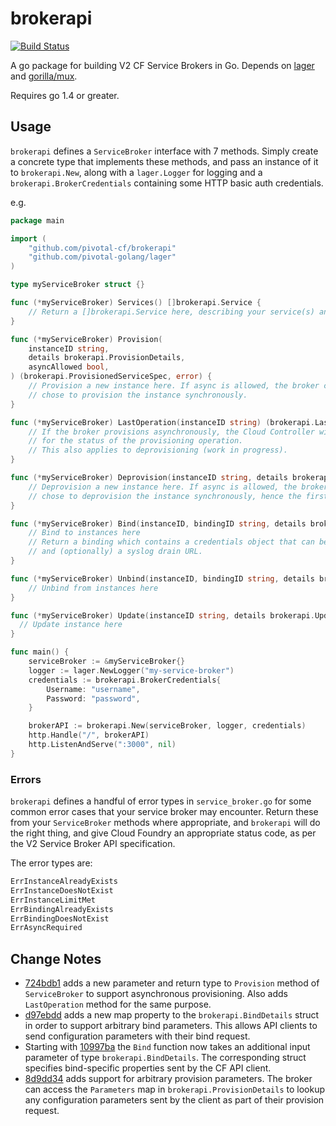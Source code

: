 # brokerapi

[![Build Status](https://travis-ci.org/pivotal-cf/brokerapi.svg?branch=master)](https://travis-ci.org/pivotal-cf/brokerapi)

A go package for building V2 CF Service Brokers in Go. Depends on
[lager](https://github.com/pivotal-golang/lager) and
[gorilla/mux](https://github.com/gorilla/mux).

Requires go 1.4 or greater.

## Usage

`brokerapi` defines a `ServiceBroker` interface with 7 methods. Simply create
a concrete type that implements these methods, and pass an instance of it to
`brokerapi.New`, along with a `lager.Logger` for logging and a
`brokerapi.BrokerCredentials` containing some HTTP basic auth credentials.

e.g.

```go
package main

import (
    "github.com/pivotal-cf/brokerapi"
    "github.com/pivotal-golang/lager"
)

type myServiceBroker struct {}

func (*myServiceBroker) Services() []brokerapi.Service {
    // Return a []brokerapi.Service here, describing your service(s) and plan(s)
}

func (*myServiceBroker) Provision(
    instanceID string,
    details brokerapi.ProvisionDetails,
    asyncAllowed bool,
) (brokerapi.ProvisionedServiceSpec, error) {
    // Provision a new instance here. If async is allowed, the broker can still
    // chose to provision the instance synchronously.
}

func (*myServiceBroker) LastOperation(instanceID string) (brokerapi.LastOperation, error) {
    // If the broker provisions asynchronously, the Cloud Controller will poll this endpoint
    // for the status of the provisioning operation.
    // This also applies to deprovisioning (work in progress).
}

func (*myServiceBroker) Deprovision(instanceID string, details brokerapi.DeprovisionDetails, asyncAllowed bool) (brokerapi.IsAsync, error) {
    // Deprovision a new instance here. If async is allowed, the broker can still
    // chose to deprovision the instance synchronously, hence the first return value.
}

func (*myServiceBroker) Bind(instanceID, bindingID string, details brokerapi.BindDetails) (brokerapi.Binding, error) {
    // Bind to instances here
    // Return a binding which contains a credentials object that can be marshalled to JSON,
    // and (optionally) a syslog drain URL.
}

func (*myServiceBroker) Unbind(instanceID, bindingID string, details brokerapi.UnbindDetails) error {
    // Unbind from instances here
}

func (*myServiceBroker) Update(instanceID string, details brokerapi.UpdateDetails, asyncAllowed bool) (brokerapi.IsAsync, error) {
  // Update instance here
}

func main() {
    serviceBroker := &myServiceBroker{}
    logger := lager.NewLogger("my-service-broker")
    credentials := brokerapi.BrokerCredentials{
        Username: "username",
        Password: "password",
    }

    brokerAPI := brokerapi.New(serviceBroker, logger, credentials)
    http.Handle("/", brokerAPI)
    http.ListenAndServe(":3000", nil)
}
```

### Errors

`brokerapi` defines a handful of error types in `service_broker.go` for some
common error cases that your service broker may encounter. Return these from
your `ServiceBroker` methods where appropriate, and `brokerapi` will do the
right thing, and give Cloud Foundry an appropriate status code, as per the V2
Service Broker API specification.

The error types are:

```go
ErrInstanceAlreadyExists
ErrInstanceDoesNotExist
ErrInstanceLimitMet
ErrBindingAlreadyExists
ErrBindingDoesNotExist
ErrAsyncRequired
```

## Change Notes

* [724bdb1](https://github.com/pivotal-cf/brokerapi/commit/724bdb1cef1795fdda005e1277b364694047c5ce)
adds a new parameter and return type to `Provision` method of `ServiceBroker` to support
asynchronous provisioning. Also adds `LastOperation` method for the same purpose.
* [d97ebdd](https://github.com/pivotal-cf/brokerapi/commit/d97ebddb70b3f099ec931e23a37bc70e82efb827) adds a new map property to the `brokerapi.BindDetails` struct in order to support arbitrary bind parameters. This allows API clients to send configuration parameters with their bind request.
* Starting with [10997ba](https://github.com/pivotal-cf/brokerapi/commit/10997baae7e5a4f1bc8db90afe402d509744ec48) the `Bind` function now takes an additional input parameter of type `brokerapi.BindDetails`. The corresponding struct specifies bind-specific properties sent by the CF API client.
* [8d9dd34](https://github.com/pivotal-cf/brokerapi/commit/8d9dd345ddd00d70c9aeaafb06ad3bed2213e0ea) adds support for arbitrary provision parameters. The broker can access the `Parameters` map in `brokerapi.ProvisionDetails` to lookup any configuration parameters sent by the client as part of their provision request.

